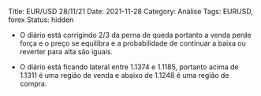 Title: EUR/USD 28/11/21
Date: 2021-11-28
Category: Análise
Tags: EURUSD, forex
Status: hidden

* O diário está corrigindo 2/3 da perna de queda portanto a venda perde força e o preço se equilibra e a probabilidade de continuar a baixa ou reverter para alta são iguais.

* O diário está ficando lateral entre 1.1374 e 1.1185, portanto acima de 1.1311 é uma região de venda e abaixo de 1.1248 é uma região de compra.
